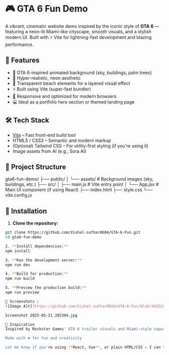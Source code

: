 # 🎮 GTA 6 Fun Demo

A vibrant, cinematic website demo inspired by the iconic style of **GTA 6** — featuring a neon-lit Miami-like cityscape, smooth visuals, and a stylish modern UI. Built with ⚡ Vite for lightning-fast development and blazing performance.

## 🚀 Features

- 🎨 GTA 6-inspired animated background (sky, buildings, palm trees)
- 🌆 Hyper-realistic, neon aesthetic
- 🌴 Transparent beach elements for a layered visual effect
- ⚡ Built using Vite (super-fast bundler)
- 🎯 Responsive and optimized for modern browsers
- 💻 Ideal as a portfolio hero section or themed landing page

## 🛠️ Tech Stack

- [Vite](https://vitejs.dev/) – Fast front-end build tool
- HTML5 / CSS3 – Semantic and modern markup
- (Optional) Tailwind CSS – For utility-first styling (if you're using it)
- Image assets from AI (e.g., Sora AI)

## 📁 Project Structure

gta6-fun-demo/
├── public/
│ └── assets/ # Background images (sky, buildings, etc.)
├── src/
│ ├── main.js # Vite entry point
│ └── App.jsx # Main UI component (if using React)
├── index.html
├── style.css
└── vite.config.js


## 🔧 Installation

1. **Clone the repository:**

```bash
git clone https://github.com/Vishal-suthar0604/GTA-6-Fun.git
cd gta6-fun-demo

2. **Install dependencies:**
npm install

3. **Run the development server:**
npm run dev

4. **Build for production:**
npm run build

5. **Preview the production build:**
npm run preview

📸 Screenshots :
![Image Alt][https://github.com/Vishal-suthar0604/GTA-6-Fun/blob/41651d5963cfbc0c55af5a797538370544b0d9fe/public/Screenshot%202025-05-21%20202225.jpg]

Screenshot 2025-05-21 202304.jpg

🧠 Inspiration
Inspired by Rockstar Games' GTA 6 trailer visuals and Miami-style vaporwave art. Backgrounds generated using Sora AI with custom prompts.

Made with ❤️ for fun and creativity

Let me know if you're using **React, Vue**, or plain HTML/CSS — I can tailor the `README` even more precisely for your stack. Want a badge section or link preview too?
